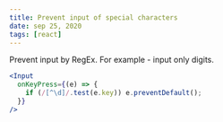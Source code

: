 ```yaml
---
title: Prevent input of special characters
date: sep 25, 2020
tags: [react]
---
```


Prevent input by RegEx. For example - input only digits.

```jsx
<Input
  onKeyPress={(e) => {
    if (/[^\d]/.test(e.key)) e.preventDefault();
  }}
/>
```

